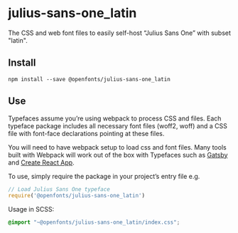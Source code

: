 
# julius-sans-one_latin

The CSS and web font files to easily self-host “Julius Sans One” with subset "latin".

## Install

`npm install --save @openfonts/julius-sans-one_latin`

## Use

Typefaces assume you’re using webpack to process CSS and files. Each typeface
package includes all necessary font files (woff2, woff) and a CSS file with
font-face declarations pointing at these files.

You will need to have webpack setup to load css and font files. Many tools built
with Webpack will work out of the box with Typefaces such as [Gatsby](https://github.com/gatsbyjs/gatsby)
and [Create React App](https://github.com/facebookincubator/create-react-app).

To use, simply require the package in your project’s entry file e.g.

```javascript
// Load Julius Sans One typeface
require('@openfonts/julius-sans-one_latin')
```

Usage in SCSS:
```scss
@import "~@openfonts/julius-sans-one_latin/index.css";
```
